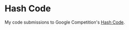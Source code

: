 # Hash Code

My code submissions to Google Competition's [Hash Code](https://codingcompetitions.withgoogle.com/hashcode).
